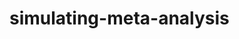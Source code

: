 
<!-- README.md is generated from README.Rmd. Please edit that file -->

# simulating-meta-analysis

<!-- badges: start -->
<!-- badges: end -->
